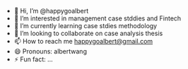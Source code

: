 - 👋 Hi, I’m @happygoalbert
- 👀 I’m interested in management case stddies and Fintech
- 🌱 I’m currently learning case stdies methodology
- 💞️ I’m looking to collaborate on case analysis thesis
- 📫 How to reach me happygoalbert@gmail.com
- 😄 Pronouns: albertwang
- ⚡ Fun fact: ...

<!---
happygoalbert/happygoalbert is a ✨ special ✨ repository because its `README.md` (this file) appears on your GitHub profile.
You can click the Preview link to take a look at your changes.
--->
